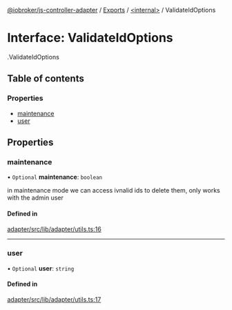 [@iobroker/js-controller-adapter](../README.md) / [Exports](../modules.md) / [<internal\>](../modules/internal_.md) / ValidateIdOptions

# Interface: ValidateIdOptions

[<internal>](../modules/internal_.md).ValidateIdOptions

## Table of contents

### Properties

- [maintenance](internal_.ValidateIdOptions.md#maintenance)
- [user](internal_.ValidateIdOptions.md#user)

## Properties

### maintenance

• `Optional` **maintenance**: `boolean`

in maintenance mode we can access ivnalid ids to delete them, only works with the admin user

#### Defined in

[adapter/src/lib/adapter/utils.ts:16](https://github.com/ioBroker/ioBroker.js-controller/blob/d1ea91b2/packages/adapter/src/lib/adapter/utils.ts#L16)

___

### user

• `Optional` **user**: `string`

#### Defined in

[adapter/src/lib/adapter/utils.ts:17](https://github.com/ioBroker/ioBroker.js-controller/blob/d1ea91b2/packages/adapter/src/lib/adapter/utils.ts#L17)
